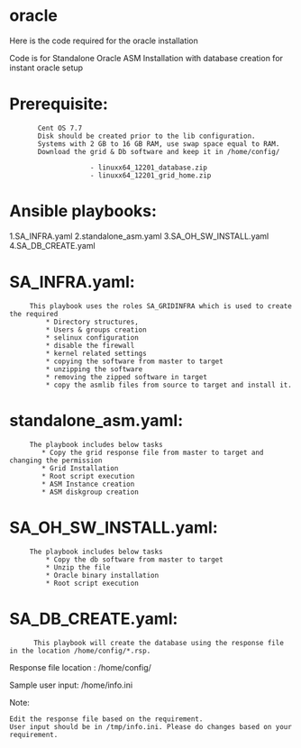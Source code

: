# oracle
Here is the code required for the oracle installation

Code is for Standalone Oracle ASM Installation with database creation for instant oracle setup
                

 Prerequisite:
 =============
           Cent OS 7.7
           Disk should be created prior to the lib configuration.
           Systems with 2 GB to 16 GB RAM, use swap space equal to RAM.
           Download the grid & Db software and keep it in /home/config/
           
                        - linuxx64_12201_database.zip
                        - linuxx64_12201_grid_home.zip
      
Ansible playbooks:
==================

1.SA_INFRA.yaml
2.standalone_asm.yaml
3.SA_OH_SW_INSTALL.yaml
4.SA_DB_CREATE.yaml

SA_INFRA.yaml:
==============
          
         This playbook uses the roles SA_GRIDINFRA which is used to create the required 
             * Directory structures,
             * Users & groups creation
             * selinux configuration
             * disable the firewall 
             * kernel related settings
             * copying the software from master to target 
             * unzipping the software 
             * removing the zipped software in target
             * copy the asmlib files from source to target and install it.
 
standalone_asm.yaml:
====================
         The playbook includes below tasks
            * Copy the grid response file from master to target and changing the permission
            * Grid Installation
            * Root script execution
            * ASM Instance creation
            * ASM diskgroup creation
         
SA_OH_SW_INSTALL.yaml:
======================
         The playbook includes below tasks
             * Copy the db software from master to target
             * Unzip the file
             * Oracle binary installation
             * Root script execution
 
 SA_DB_CREATE.yaml:
 ==================
          This playbook will create the database using the response file in the location /home/config/*.rsp. 
          
 
 Response file location :  /home/config/
 
 Sample user input: /home/info.ini
 
Note:
 
    Edit the response file based on the requirement.
    User input should be in /tmp/info.ini. Please do changes based on your requirement.
                     
                   

            


         

